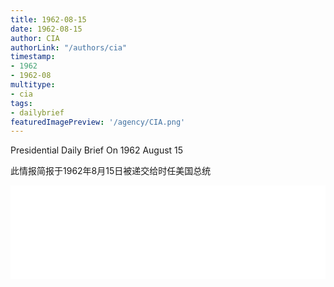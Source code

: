 ```yaml
---
title: 1962-08-15
date: 1962-08-15
author: CIA 
authorLink: "/authors/cia"
timestamp: 
- 1962
- 1962-08
multitype: 
- cia
tags: 
- dailybrief
featuredImagePreview: '/agency/CIA.png'
---
```



Presidential Daily Brief On 1962 August 15

此情报简报于1962年8月15日被递交给时任美国总统

<!--more-->





<div id="over" style="width:100%; overflow:hidden"> <iframe id="sFrame" name="sFrame" frameborder="no" border="0"  allowfullscreen marginwidth="0" scrolling="no" src = " /CIA/1962-08-15.html "  style = " position:absulute; width: 806px; top: 300;" > </iframe> </div>